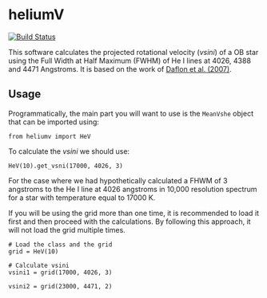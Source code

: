 heliumV
=========

[![Build Status](http://img.shields.io/travis/gabraganca/heliumv.svg)](https://travis-ci.org/gabraganca/heliumv)


This software calculates the projected rotational velocity (*vsini*) of a OB
star using the Full Width at Half Maximum (FWHM) of He I lines at 4026, 4388
and 4471 Angstroms. It is based on the work of [Daflon et al. (2007)][1].

[1]: http://dx.doi.org/10.1086/521707


## Usage

Programmatically, the main part you will want to use is the `MeanVshe` object
that can be imported using:

```
from heliumv import HeV
```

To calculate the *vsini* we should use:

```
HeV(10).get_vsni(17000, 4026, 3)
```

For the case where we had hypothetically calculated a FHWM of 3 angstroms to
the He I line at 4026 angstroms in 10,000 resolution spectrum for a star with
temperature equal to 17000 K.

If you will be using the grid more than one time, it is recommended to load it
first and then proceed with the calculations. By following this approach, it
will not load the grid multiple times.

```
# Load the class and the grid
grid = HeV(10)

# Calculate vsini
vsini1 = grid(17000, 4026, 3)

vsini2 = grid(23000, 4471, 2)
```
